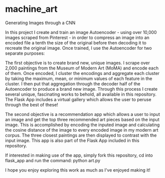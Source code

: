 # machine_art
Generating Images through a CNN  

In this project I create and train an image Autoencoder - using over 10,000 images scraped from Pinterest - in order to compress an image into an encoded file 
a tenth the size of the original before then decoding it to recreate the original image. Once trained, I use the Autoencoder for two separate purposes:  

The first objective is to create brand new, unique images. I scrape over 2,000 paintings from the Museum of Modern Art (MoMA) and encode each of them. Once encoded,
I cluster the encodings and aggregate each cluster by taking the maximum, mean, or minimum values of each feature in the cluster. I then put that aggregation through
the decoder half of the Autoencoder to produce a brand new image. Through this process I create several unique, fascinating works to behold, all available in this 
repository. The Flask App includes a virtual gallery which allows the user to peruse through the best of these!  

The second objective is a recommendation app which allows a user to input an image and get the top three recommended art pieces based on the input image. This is 
accomplished by encoding the inputed image and calculating the cosine distance of the image to every encoded image in my modern art corpus. The three closest 
paintings are then displayed to contrast with the input image. This app is also part of the Flask App included in this repository.  

If interested in making use of the app, simply fork this repository, cd into flask_app and run the command: python art.py  

I hope you enjoy exploring this work as much as I've enjoyed making it!
